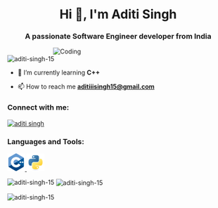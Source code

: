 <h1 align="center">Hi 👋, I'm Aditi Singh</h1>
<h3 align="center">A passionate Software Engineer developer from India</h3>

<img align="right" alt="Coding" width="400" src="https://camo.githubusercontent.com/bfe24c7f7db9b843e8602869974fe2d022441bb5583749ae2f84a85983fa52d4/68747470733a2f2f6d656469612e74656e6f722e636f6d2f696d616765732f37646234656161336534373237326338653538656530313866633339306237642f74656e6f722e676966">

<p align="left"> <img src="https://komarev.com/ghpvc/?username=aditi-singh-15&label=Profile%20views&color=0e75b6&style=flat" alt="aditi-singh-15" /> </p>

- 🌱 I’m currently learning **C++**

- 📫 How to reach me **aditiiisingh15@gmail.com**

<h3 align="left">Connect with me:</h3>
<p align="left">
<a href="https://linkedin.com/in/aditi singh" target="blank"><img align="center" src="https://raw.githubusercontent.com/rahuldkjain/github-profile-readme-generator/master/src/images/icons/Social/linked-in-alt.svg" alt="aditi singh" height="30" width="40" /></a>
</p>

<h3 align="left">Languages and Tools:</h3>
<p align="left"> <a href="https://www.w3schools.com/cpp/" target="_blank" rel="noreferrer"> <img src="https://raw.githubusercontent.com/devicons/devicon/master/icons/cplusplus/cplusplus-original.svg" alt="cplusplus" width="40" height="40"/> </a> <a href="https://www.python.org" target="_blank" rel="noreferrer"> <img src="https://raw.githubusercontent.com/devicons/devicon/master/icons/python/python-original.svg" alt="python" width="40" height="40"/> </a> </p>

<p><img align="left" src="https://github-readme-stats.vercel.app/api/top-langs?username=aditi-singh-15&show_icons=true&locale=en&layout=compact" alt="aditi-singh-15" /></p>

<p>&nbsp;<img align="center" src="https://github-readme-stats.vercel.app/api?username=aditi-singh-15&show_icons=true&locale=en" alt="aditi-singh-15" /></p>

<p><img align="center" src="https://github-readme-streak-stats.herokuapp.com/?user=aditi-singh-15&" alt="aditi-singh-15" /></p>
